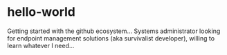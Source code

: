 # hello-world
Getting started with the github ecosystem...
Systems administrator looking for endpoint management solutions (aka survivalist developer), willing to learn whatever I need...
